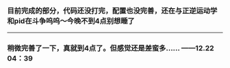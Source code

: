 ### 目前完成的部分，代码还没打完，配置也没完善，还在与正逆运动学和pid在斗争呜呜～今晚不到4点别想睡了
---
### 稍微完善了一下，真就到4点了。但感觉还是差蛮多......   ——12.22 04：39
